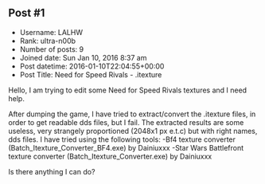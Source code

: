 ## Post #1
- Username: LALHW
- Rank: ultra-n00b
- Number of posts: 9
- Joined date: Sun Jan 10, 2016 8:37 am
- Post datetime: 2016-01-10T22:04:55+00:00
- Post Title: Need for Speed Rivals - .itexture

Hello, I am trying to edit some Need for Speed Rivals textures and I need help.

After dumping the game, I have tried  to extract/convert the .itexture files, in order to get readable dds files, but I fail. The extracted results are some useless, very strangely proportioned (2048x1 px e.t.c) but with right names, dds files. I have tried using the following tools:
-Bf4 texture converter (Batch_Itexture_Converter_BF4.exe) by Dainiuxxx
-Star Wars Battlefront texture converter (Batch_Itexture_Converter.exe) by Dainiuxxx

Is there anything I can do?
